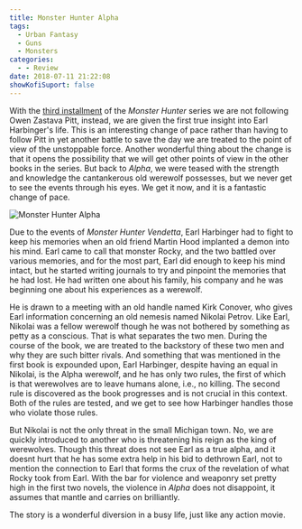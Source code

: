 ```yaml
---
title: Monster Hunter Alpha
tags:
  - Urban Fantasy
  - Guns
  - Monsters
categories:
  - - Review
date: 2018-07-11 21:22:08
showKofiSuport: false
---
```


With the [third installment](https://www.amazon.com/gp/product/1439134588/ref=as_li_tl?ie=UTF8&camp=1789&creative=9325&creativeASIN=1439134588&linkCode=as2&tag=mysite009e-20&linkId=4cc1b719e70c125004c1e50e64241293) of the _Monster Hunter_ series we are not following Owen Zastava Pitt, instead, we are given the first true insight into Earl Harbinger's life.  This is an interesting change of pace rather than having to follow Pitt in yet another battle to save the day we are treated to the point of view of the unstoppable force.  Another wonderful thing about the change is that it opens the possibility that we will get other points of view in the other books in the series.  But back to _Alpha_, we were teased with the strength and knowledge the cantankerous old werewolf possesses, but we never get to see the events through his eyes.  We get it now, and it is a fantastic change of pace.<!-- more -->

<div class="embedded-image-right">

![Monster Hunter Alpha](./monster-hunter-alpha.jpg)

</div>

Due to the events of _Monster Hunter Vendetta_, Earl Harbinger had to fight to keep his memories when an old friend Martin Hood implanted a demon into his mind.  Earl came to call that monster Rocky, and the two battled over various memories, and for the most part, Earl did enough to keep his mind intact, but he started writing journals to try and pinpoint the memories that he had lost.  He had written one about his family, his company and he was beginning one about his experiences as a werewolf.

He is drawn to a meeting with an old handle named Kirk Conover, who gives Earl information concerning an old nemesis named Nikolai Petrov.  Like Earl, Nikolai was a fellow werewolf though he was not bothered by something as petty as a conscious.  That is what separates the two men.  During the course of the book, we are treated to the backstory of these two men and why they are such bitter rivals.  And something that was mentioned in the first book is expounded upon, Earl Harbinger, despite having an equal in Nikolai, is the Alpha werewolf, and he has only two rules, the first of which is that werewolves are to leave humans alone, i.e., no killing.  The second rule is discovered as the book progresses and is not crucial in this context.  Both of the rules are tested, and we get to see how Harbinger handles those who violate those rules.

But Nikolai is not the only threat in the small Michigan town.  No, we are quickly introduced to another who is threatening his reign as the king of werewolves.  Though this threat does not see Earl as a true alpha, and it doesnt hurt that he has some extra help in his bid to dethrown Earl, not to mention the connection to Earl that forms the crux of the revelation of what Rocky took from Earl.  With the bar for violence and weaponry set pretty high in the first two novels, the violence in _Alpha_ does not disappoint, it assumes that mantle and carries on brilliantly.

The story is a wonderful diversion in a busy life, just like any action movie.